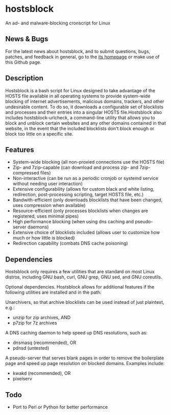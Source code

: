 hostsblock
==========
An ad- and malware-blocking cronscript for Linux

News & Bugs
-----------
For the latest news about hostsblock, and to submit questions, bugs, patches, and feedback in general, go to the [its homepage](http://gaenserich.github.com/hostsblock/) or make use of this Github page.

Description
-----------
Hostsblock is a bash script for Linux designed to take advantage of the HOSTS file available in all operating systems to provide system-wide blocking of internet advertisements, malicious domains, trackers, and other undesirable content. To do so, it downloads a configurable set of blocklists and processes and their entries into a singular HOSTS file.Hostsblock also includes hostsblock-urlcheck, a command-line utility that allows you to block and unblock certain websites and any other domains contained in that website, in the event that the included blocklists don't block enough or block too little on a specific site.

Features
--------
* System-wide blocking (all non-proxied connections use the HOSTS file)
* Zip- and 7zip-capable (can download and process zip- and 7zip-compressed files)
* Non-interactive (can be run as a periodic cronjob or systemd service without needing user interaction)
* Extensive configurability (allows for custom black and white listing, redirection, post-processing scripting, target HOSTS file, etc.)
* Bandwith-efficient (only downloads blocklists that have been changed, uses compression when available)
* Resource-efficient (only processes blocklists when changes are registered, uses minimal pipes)
* High performance blocking (when using dns caching and pseudo-server daemons)
* Extensive choice of blocklists included (allows user to customize how much or how little is blocked)
* Redirection capability (combats DNS cache poisoning)

Dependencies
------------
Hostsblock only requires a few utilities that are standard on most Linux distros, including GNU bash, curl, GNU grep, GNU sed, and GNU coreutils.

Optional dependencies. Hostsblock allows for additional features if the following utilities are installed and in the path:

Unarchivers, so that archive blocklists can be used instead of just plaintext, e.g.:
* unzip for zip archives, AND
* p7zip for 7z archives

A DNS caching daemon to help speed up DNS resolutions, such as:
* dnsmasq (recommended), OR
* pdnsd (untested)

A pseudo-server that serves blank pages in order to remove the boilerplate page and speed up page resolution on blocked domains. Examples include:
* kwakd (recommended), OR
* pixelserv

Todo
----
* Port to Perl or Python for better performance
